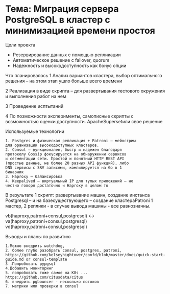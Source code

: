 # Тема: Миграция сервера PostgreSQL в кластер с минимизацией времени простоя #

Цели проекта
- Резервирование данных с помощью репликации
- Автоматическое решение с failover, quorum
- Надежность и высокодоступность как бонус опции

Что планировалось
1 Анализ вариантов кластера, выбор оптимального решения – на этом этап ушло больше всего времени

2 Реализация в виде скрипта – для развертывания тестового окружения и выполнения работ на нем

3 Проведение исптытаний

4 По позможности эксперименты, самописные скрипты с возможностью оценки доступности. ApacheSupersetили свое решение

Используемые технологии
```
1. Postgres и физическая репликация + Patroni – мейнстрим
для оранизации высокодоступных кластеров.
2. Consul – функционален, быстр и надежен благодаря
протоколу Gossip фокусируется на обнаружении сервисов
и сегментации сети. Простой и понятный HTTP REST API
(простые данные, не более 20 разных API функций), либо
DNS сервисы с SRV записями, компилируется на Go в 1
бинарник
3. Haproxy – балансировка
4. Keepalived – виртуальный IP для тупых приложений – но
честно говоря достаточно и Haproxy в целом то
```

В результате   1 скрипт: развертывание машин, создание инстанса Postgresql – и на базесуществующего – создание кластераPatroni
    1 мастер, 2 реплики - в случае вывода машины - все равнозначны.

vb(haproxy,patroni+consul,postgresql) <-> va(haproxy,patroni+consul,postgresql) vd(haproxy,patroni+consul,postgresql)

Выводы и планы по развитию
```
1.Можно внедрить watchdog,
2. более глубо разобрать consul, postgres, patroni, https://github.com/kelseyhightower/confd/blob/master/docs/quick-start-guide.md or consul-template
3 .Попробовать pypgsql
4.Добавить мониторинг
5. попробовать тоже самое на K8s ... https://github.com/citusdata/citus
6. внедрить pgbouncer - несколько потоков 
7. метрики или проверки в consul
```


